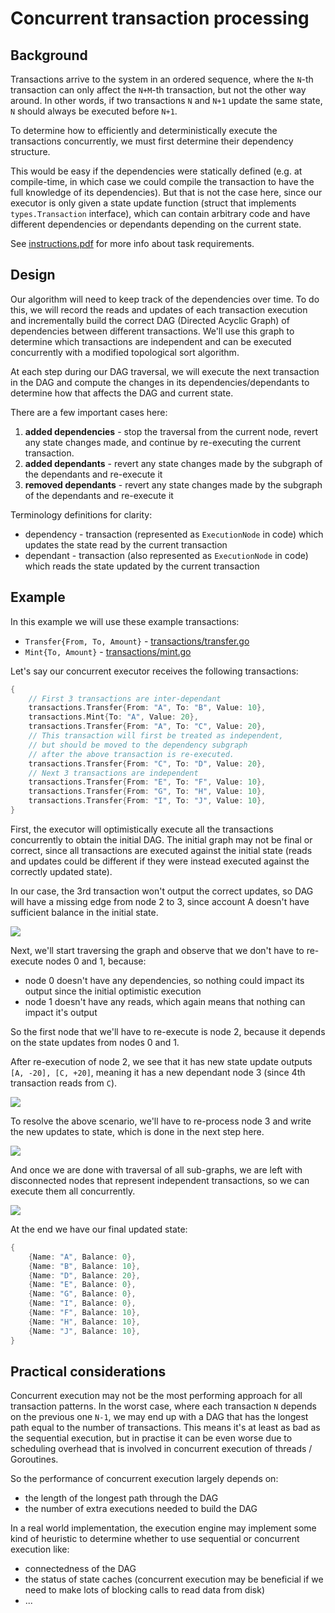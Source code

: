 # Concurrent transaction processing

## Background

Transactions arrive to the system in an ordered sequence, where the `N`-th transaction can only affect the `N+M`-th transaction, but not the other way around. 
In other words, if two transactions `N` and `N+1` update the same state, `N` should always be executed before `N+1`.

To determine how to efficiently and deterministically execute the transactions concurrently, we must first determine their dependency structure.

This would be easy if the dependencies were statically defined (e.g. at compile-time, in which case we could compile the transaction to have the full knowledge of its dependencies). 
But that is not the case here, since our executor is only given a state update function (struct that implements `types.Transaction` interface), which can contain arbitrary code and have different dependencies or dependants depending on the current state.

See [instructions.pdf](./instructions.pdf) for more info about task requirements.

## Design

Our algorithm will need to keep track of the dependencies over time. 
To do this, we will record the reads and updates of each transaction execution and incrementally build the correct DAG (Directed Acyclic Graph) of dependencies between different transactions.
We'll use this graph to determine which transactions are independent and can be executed concurrently with a modified topological sort algorithm. 

At each step during our DAG traversal, we will execute the next transaction in the DAG and compute the changes in its dependencies/dependants to determine how that affects the DAG and current state. 

There are a few important cases here:
1. **added dependencies** - stop the traversal from the current node, revert any state changes made, and continue by re-executing the current transaction.
2. **added dependants** - revert any state changes made by the subgraph of the dependants and re-execute it
3. **removed dependants** - revert any state changes made by the subgraph of the dependants and re-execute it

Terminology definitions for clarity:
- dependency - transaction (represented as `ExecutionNode` in code) which updates the state read by the current transaction
- dependant - transaction (also represented as `ExecutionNode` in code) which reads the state updated by the current transaction

## Example

In this example we will use these example transactions:
- `Transfer{From, To, Amount}` - [transactions/transfer.go](./transactions/transfer.go)
- `Mint{To, Amount}` - [transactions/mint.go](./transactions/mint.go)

Let's say our concurrent executor receives the following transactions:

```go
{
    // First 3 transactions are inter-dependant
    transactions.Transfer{From: "A", To: "B", Value: 10},
    transactions.Mint{To: "A", Value: 20},
    transactions.Transfer{From: "A", To: "C", Value: 20},
    // This transaction will first be treated as independent,
    // but should be moved to the dependency subgraph
    // after the above transaction is re-executed.
    transactions.Transfer{From: "C", To: "D", Value: 20},
    // Next 3 transactions are independent
    transactions.Transfer{From: "E", To: "F", Value: 10},
    transactions.Transfer{From: "G", To: "H", Value: 10},
    transactions.Transfer{From: "I", To: "J", Value: 10},
}
```

First, the executor will optimistically execute all the transactions concurrently to obtain the initial DAG. 
The initial graph may not be final or correct, 
since all transactions are executed against the initial state
(reads and updates could be different if they were instead executed against the correctly updated state).

In our case, the 3rd transaction won't output the correct updates, so DAG will have a missing edge from node 2 to 3, since account A doesn't have sufficient balance in the initial state.

![](./images/step-1.png)

Next, we'll start traversing the graph and observe that we don't have to re-execute nodes 0 and 1, because:
- node 0 doesn't have any dependencies, so nothing could impact its output since the initial optimistic execution
- node 1 doesn't have any reads, which again means that nothing can impact it's output

So the first node that we'll have to re-execute is node 2, because it depends on the state updates from nodes 0 and 1.

After re-execution of node 2, we see that it has new state update outputs `[A, -20], [C, +20]`, meaning it has a new dependant node 3 (since 4th transaction reads from `C`).

![](./images/step-2.png)


To resolve the above scenario, we'll have to re-process node 3 and write the new updates to state, which is done in the next step here.

![](./images/step-3.png)

And once we are done with traversal of all sub-graphs, we are left with disconnected nodes that represent independent transactions, so we can execute them all concurrently.


![](./images/step-4.png)

At the end we have our final updated state:

```go
{
    {Name: "A", Balance: 0},
    {Name: "B", Balance: 10},
    {Name: "D", Balance: 20},
    {Name: "E", Balance: 0},
    {Name: "G", Balance: 0},
    {Name: "I", Balance: 0},
    {Name: "F", Balance: 10},
    {Name: "H", Balance: 10},
    {Name: "J", Balance: 10},
}
```

## Practical considerations

Concurrent execution may not be the most performing approach for all transaction patterns. 
In the worst case, where each transaction `N` depends on the previous one `N-1`, 
we may end up with a DAG that has the longest path equal to the number of transactions. 
This means it's at least as bad as the sequential execution, but in practise it can be even worse due to scheduling overhead that is involved in concurrent execution of threads / Goroutines.

So the performance of concurrent execution largely depends on:
- the length of the longest path through the DAG
- the number of extra executions needed to build the DAG

In a real world implementation, the execution engine may implement some kind of heuristic to determine whether to use sequential or concurrent execution like:
- connectedness of the DAG
- the status of state caches (concurrent execution may be beneficial if we need to make lots of blocking calls to read data from disk)
- ...

